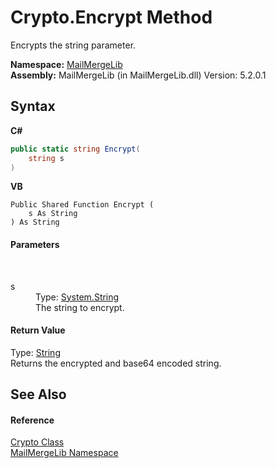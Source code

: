 # Crypto.Encrypt Method 
 

Encrypts the string parameter.

**Namespace:**&nbsp;<a href="31c6ebbe-d683-7561-7308-5a5ee1f76bf5">MailMergeLib</a><br />**Assembly:**&nbsp;MailMergeLib (in MailMergeLib.dll) Version: 5.2.0.1

## Syntax

**C#**<br />
``` C#
public static string Encrypt(
	string s
)
```

**VB**<br />
``` VB
Public Shared Function Encrypt ( 
	s As String
) As String
```


#### Parameters
&nbsp;<dl><dt>s</dt><dd>Type: <a href="http://msdn2.microsoft.com/en-us/library/s1wwdcbf" target="_blank">System.String</a><br />The string to encrypt.</dd></dl>

#### Return Value
Type: <a href="http://msdn2.microsoft.com/en-us/library/s1wwdcbf" target="_blank">String</a><br />Returns the encrypted and base64 encoded string.

## See Also


#### Reference
<a href="cad1c2eb-c007-1e7e-24c4-b418015580f7">Crypto Class</a><br /><a href="31c6ebbe-d683-7561-7308-5a5ee1f76bf5">MailMergeLib Namespace</a><br />